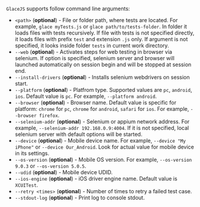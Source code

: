 `GlaceJS` supports follow command line arguments:

- `<path>` (**optional**) - File or folder path, where tests are located. For example, `glace myTests.js` or `glace path/to/tests-folder`. In folder it loads files with tests recursively. If file with tests is not specified directly, it loads files with prefix `test` and extension `.js` only. If argument is not specified, it looks inside folder `tests` in current work directory.
- `--web` (**optional**) - Activates steps for web testing in browser via selenium. If option is specified, selenium server and browser will launched automatically on session begin and will be stopped at session end.
- `--install-drivers` (**optional**) - Installs selenium webdrivers on session start.
- `--platform` (**optional**) - Platfrom type. Supported values are `pc`, `android`, `ios`. Default value is `pc`. For example, `--platform android`.
- `--browser` (**optional**) - Browser name. Default value is specific for platform: `chrome` for `pc`, `chrome` for `android`, `safari` for `ios`. For example, `--browser firefox`.
- `--selenium-addr` (**optional**) - Selenium or appium network address. For example, `--selenium-addr 192.168.0.9:4004`. If it is not specified, local selenium server with default options will be started.
- `--device` (**optional**) - Mobile device name. For example, `--device "My iPhone"` or `--device Our_Android`. Look for actual value for mobile device in its settings.
- `--os-version` (**optional**) - Mobile OS version. For example, `--os-version 9.0.3` or `--os-version 5.0.5`.
- `--udid` (**optional**) - Mobile device UDID.
- `--ios-engine` (**optional**) - iOS driver engine name. Default value is `XCUITest`.
- `--retry <times>` (**optional**) - Number of times to retry a failed test case.
- `--stdout-log` (**optional**) - Print log to console stdout.
